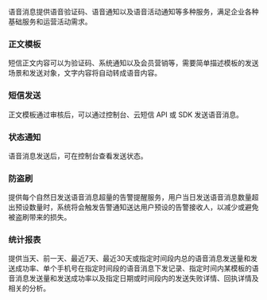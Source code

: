 语音消息提供语音验证码、语音通知以及语音活动通知等多种服务，满足企业各种基础服务和运营活动需求。

### 正文模板
短信正文内容可以为验证码、系统通知以及会员营销等，需要简单描述模板的发送场景和发送对象，文字内容将自动转成语音内容。

### 短信发送
正文模板通过审核后，可以通过控制台、云短信 API 或 SDK 发送语音消息。

### 状态通知
语音消息发送后，可在控制台查看发送状态。

### 防盗刷
提供每个自然日发送语音消息超量的告警提醒服务，用户当日发送语音消息数量超出预设数量时，系统将会触发告警通知送达用户预设的告警接收人，以减少或避免被盗刷带来的损失。

### 统计报表
提供当天、前一天、最近7天、最近30天或指定时间段内总的语音消息发送量和发送成功率、单个手机号在指定时间段的语音消息下发记录、指定时间内某模板的语音消息发送量和发送成功率以及指定日期或时间段内的发送失败详情、回执详情及相关的分析。

